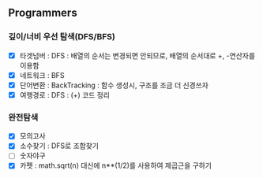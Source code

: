 ## Programmers
### 깊이/너비 우선 탐색(DFS/BFS)
- [x] 타겟넘버 : DFS : 배열의 순서는 변경되면 안되므로, 배열의 순서대로 +, -연산자를 이용함
- [x] 네트워크 : BFS
- [x] 단어변환 : BackTracking : 함수 생성시, 구조를 조금 더 신경쓰자
- [x] 여행경로 : DFS : (+) 코드 정리 

### 완전탐색
- [x] 모의고사
- [x] 소수찾기 : DFS로 조합찾기
- [ ] 숫자야구  
- [x] 카펫 : math.sqrt(n) 대신에 n**(1/2)를 사용하여 제곱근을 구하기